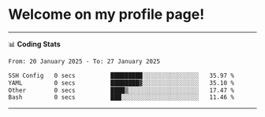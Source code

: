 # Welcome on my profile page!
<!-- print(("dralla"[::-1]+"s").capitalize()) -->

<!-- ---
👨🏻‍💻 **Busy With**
* Learning new Skills.
* Building small Projects.
* Being helpful. -->

---
📊 **Coding Stats**
<!--START_SECTION:waka-->

```txt
From: 20 January 2025 - To: 27 January 2025

SSH Config   0 secs          █████████░░░░░░░░░░░░░░░░   35.97 %
YAML         0 secs          ████████▓░░░░░░░░░░░░░░░░   35.10 %
Other        0 secs          ████▒░░░░░░░░░░░░░░░░░░░░   17.47 %
Bash         0 secs          ███░░░░░░░░░░░░░░░░░░░░░░   11.46 %
```

<!--END_SECTION:waka-->
---
